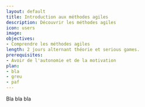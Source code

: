 ```yaml
---
layout: default
title: Introduction aux méthodes agiles
description: Découvrir les méthodes agiles
icon: users
image:
objectives:
- Comprendre les méthodes agiles
length: 2 jours alternant théorie et serious games.
prerequisites:
- Avoir de l'autonomie et de la motivation
plan:
- bla
- greu
- paf
---
```



Bla bla bla